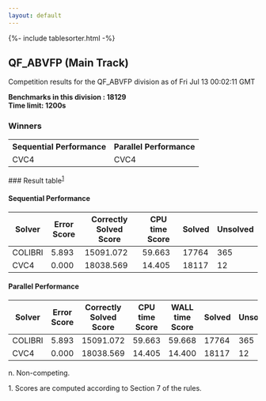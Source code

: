 ```yaml
---
layout: default
---
```

{%- include tablesorter.html -%}

##  QF_ABVFP (Main Track)

Competition results for the QF_ABVFP division as of Fri Jul 13 00:02:11 GMT

**Benchmarks in this division : 18129  
Time limit: 1200s** 

### Winners
<table class="result">
<tr><th class="center">Sequential Performance</th><th class="center">Parallel Performance</th></tr>
<tr class="center"><td>CVC4</td><td>CVC4</td></tr></table>
### Result table<sup><a href="#fn1">1</a></sup>

#### Sequential Performance

<table id="sequential" class="result sorted">
<thead><tr class="center">
  <th>Solver</th>
  <th>Error Score</th>
  <th>Correctly Solved Score</th>
  <th>CPU time Score</th>
  <th>Solved</th>
  <th>Unsolved</th>
</tr></thead><tr>
  <td>COLIBRI</td>
  <td>5.893</td>
  <td>15091.072</td>
  <td>59.663</td>
<td>17764</td>
<td>365</td>
</tr><tr>
  <td>CVC4</td>
  <td>0.000</td>
  <td>18038.569</td>
  <td>14.405</td>
<td>18117</td>
<td>12</td>
</tr></table>

#### Parallel Performance

<table id="parallel" class="result sorted">
<thead><tr class="center">
  <th>Solver</th>
  <th>Error Score</th>
  <th>Correctly Solved Score</th>
  <th>CPU time Score</th>
  <th>WALL time Score</th>
  <th>Solved</th>
  <th>Unsolved</th>
</tr></thead><tr>
  <td>COLIBRI</td>
<td>5.893</td><td>15091.072</td><td>59.663</td><td>59.668</td><td>17764</td><td>365</td></tr><tr>
  <td>CVC4</td>
<td>0.000</td><td>18038.569</td><td>14.405</td><td>14.400</td><td>18117</td><td>12</td></tr></table>
 <span id="fn"> n. Non-competing. </span>

 <span id="fn1"> 1. Scores are computed according to Section 7 of the rules. </span>


